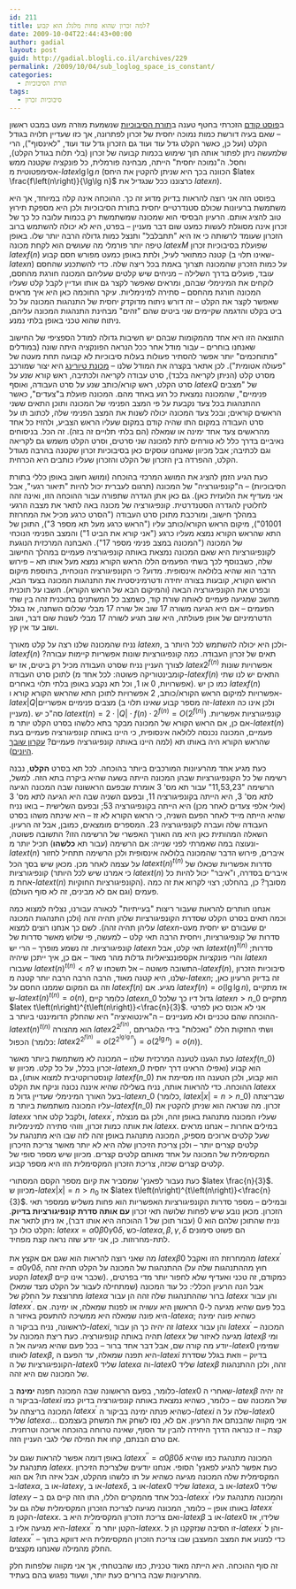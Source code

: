 ```yaml
---
id: 211
title: למה זכרון שהוא פחות מלגלג הוא קבוע?
date: 2009-10-04T22:44:43+00:00
author: gadial
layout: post
guid: http://gadial.blogli.co.il/archives/229
permalink: /2009/10/04/sub_loglog_space_is_constant/
categories:
  - תורת הסיבוכיות
tags:
  - סיבוכיות זכרון
---
```

ב[פוסט קודם](http://www.gadial.net/?p=204) הזכרתי בחטף טענה ב[תורת הסיבוכיות](http://he.wikipedia.org/wiki/%D7%A1%D7%99%D7%91%D7%95%D7%9B%D7%99%D7%95%D7%AA) שנשמעת מוזרה מעט במבט ראשון &#8211; שאם בעיה דורשת כמות נמוכה יחסית של זכרון לפתרונה, אך כזו שעדיין תלויה בגודל הקלט (ועל כן, כאשר הקלט גדל עוד ועוד גם הזכרון גדל עוד ועוד, "לאינסוף"), הרי שלמעשה ניתן לפתור אותה תוך שימוש בכמות קבועה של זכרון (בלי תלות בגודל הקלט), וחסל. ה"נמוכה יחסית" הייתה, מבחינה פורמלית, כל פונקציה שקטנה ממש אסימפטוטית מ-$latex \lg\lg n$ (הכוונה בכך היא שניתן להקטין את היחס $latex \frac{f\left(n\right)}{\lg\lg n}$ כרצוננו ככל שנגדיל את $latex n$).

בפוסט הזה אני רוצה להראות בדיוק מדוע זה כך. ההוכחה אינה קלה במיוחד, אך היא משתמשת ברעיונות שכולם סטנדרטיים יחסית בתורת הסיבוכיות ולכן היא מספקת תירוץ טוב להציג אותם. הרעיון הבסיסי הוא שמכונה שמשתמשת רק בכמות עלובה כל כך של זכרון אינה מסוגלת לעשות כמעט שום דבר מעניין &#8211; בפרט, היא לא יכולה להשתמש ברוב הזכרון שעומד לרשותה כי אז היא "תתבלבל" ותנצל כמות גדולה הרבה יותר שלו. באופן טיפה יותר פורמלי מה שעושים הוא לקחת מכונה $latex M$ שפועלת בסיבוכיות זכרון $latex f\left(n\right)$ קטנה כמתואר לעיל, ולתת באופן כמעט מפורש חסם קבוע (שאינו תלוי ב-$latex n$) על כמות הזכרון שהמכונה תצרוך באמת בכל ריצה שלה. כדי להשתכנע שהחסם עובד, פועלים בדרך השלילה &#8211; מניחים שיש קלטים שעליהם המכונה חורגת מהחסם, לוקחים את המינימלי שבהם, ומראים שאפשר לקצר גם אותו ועדיין לקבל קלט שעליו המכונה חורגת מהחסם &#8211; סתירה למינימליות. עיקר החוכמה כאן היא איך מראים שאפשר לקצר את הקלט &#8211; זה דורש ניתוח מדוקדק יחסית של התנהגות המכונה על כל ביט בקלט והדגמה שקיימים שני ביטים שהם "זהים" מבחינת התנהגות המכונה עליהם, ניתוח שהוא טכני באופן בלתי נמנע.

התוצאה הזו היא אחד מהמקומות שבהם יש חשיבות גדולה למודל הספציפי של החישוב שאנחנו בוחרים &#8211; עבור מודל אחר ככל הנראה הפונקציה היתה שונה (במודלים "מתוחכמים" יותר אפשר להסתיר פעולות בעלות סיבוכיות לא קבועה תחת מעטה של "פעולה אטומית"). לכן אתאר בקצרה את המודל שלנו &#8211; [מכונת טיורינג](http://he.wikipedia.org/wiki/%D7%9E%D7%9B%D7%95%D7%A0%D7%AA_%D7%98%D7%99%D7%95%D7%A8%D7%99%D7%A0%D7%92) היא יצור שמורכב מסרט קלט (הניתן לקריאה בלבד), סרט עבודה לקריאה ולכתיבה, ראש קורא שנע על סרט הקלט, ראש קורא/כותב שנע על סרט העבודה, ואוסף $latex Q$ של "מצבים פנימיים", שהמכונה נמצאת כל רגע באחד מהם. המכונה פועלת ב"צעדים", כאשר ההתנהגות בכל צעד נקבעת על פי המצב הפנימי של המכונה ותוכן התאים ששני הראשים קוראים; ובכל צעד המכונה יכולה לשנות את המצב הפנימי שלה, לכתוב תו על סרט העבודה במקום התו שהיה קודם במקום שעליו הראש הצביע, ולהזיז כל אחד מהראשים צעד אחד ימינה או שמאלה (הם בלתי תלויים זה בזה). זה הכל. בניסוחים נאיביים בדרך כלל לא טורחים לתת למכונה שני סרטים, וסרט הקלט משמש גם לקריאה וגם לכתיבה; אבל מכיוון שאנחנו עוסקים כאן בסיבוכיות זכרון שקטנה בהרבה מגודל הקלט, ההפרדה בין הזכרון של הקלט והזכרון שעליו כותבים היא הכרחית.

כעת הגיע הזמן להציג את המושג המרכזי בהוכחה (ומושג חשוב באופן כללי בתורת הסיבוכיות) &#8211; ה"קונפיגורציה" של המכונה (תרגום לעברית יכול להיות "תיאור רגעי", אבל אני מעדיף את הלועזית כאן). גם כאן אתן הגדרה שתפורה עבור ההוכחה הזו, ואינה זהה לחלוטין להגדרה הסטנדרטית. קונפיגורציה של מכונה באה לתאר את מצבה הרגעי במהלך חישוב, ומורכבת מתוכן סרט העבודה ("הסרט כרגע מכיל את המחרוזת 01001"), מיקום הראש הקורא/כותב עליו ("הראש כרגע מעל תא מספר 3"), התוכן של התא שהראש הקורא נמצא מעליו כרגע ("אני קורא את הביט 1") והמצב הפנימי הנוכחי של המכונה ("המכונה במצב פנימי מספר 17"). האבחנה המרכזית הנוגעת לקונפיגורציות היא שאם המכונה נמצאת באותה קונפיגורציה פעמיים במהלך החישוב שלה, כשבנוסף לכך בשתי הפעמים הללו הראש הקורא נמצא מעל אותו תא &#8211; פירוש הדבר הוא שהיא בלולאה אינסופית. מדוע? כי הקונפיגורציה הנוכחית, בתוספת מיקום הראש הקורא, קובעות בצורה יחידה ודטרמיניסטית את התנהגות המכונה בצעד הבא, ובפרט את הקונפיגורציה הבאה (והמיקום הבא של הראש הקורא). חשבו על תוכנית מחשב שמגיעה פעמיים לאותה שורת קוד, כשמצב כל המשתנים בתוכנית זהה בין שתי הפעמים &#8211; אם היא הגיעה משורה 17 שוב אל שורה 17 מבלי שכלום השתנה, אז בגלל הדטרמיניזם של אופן פעולתה, היא שוב תגיע לשורה 17 מבלי לשנות שום דבר, ושוב ושוב עד אין קץ.

נניח שהמכונה שלנו רצה על קלט מאורך $latex n$, ולכן היא יכולה להשתמש לכל היותר ב-$latex f\left(n\right)$ תאים של זכרון העבודה. כמה קונפיגורציות שונות אפשריות קיימות עבורה? לצורך העניין נניח שסרט העבודה מכיל רק ביטים, אז יש $latex 2^{f\left(n\right)}$ אפשרויות שונות לתוכן סרט העבודה (קומבינטוריקה פשוטה: לכל אחד מ-$latex f\left(n\right)$ התאים יש לנו שתי אפשרויות, 0 או 1, וכל תא נקבע באופן בלתי תלוי באחרים). כמו כן יש $latex f\left(n\right)$ אפשרויות למיקום הראש הקורא/כותב, 2 אפשרויות לתוכן התא שהראש הקורא קורא ו-$latex \left|Q\right|$מצבים פנימיים אפשריים (זה מספר קבוע שאינו תלוי ב-$latex n$ ולכן אינו כה מעניין). סה"כ יש $latex t\left(n\right)=2\cdot\left|Q\right|\cdot f\left(n\right)\cdot2^{f\left(n\right)}=O\left(2^{f\left(n\right)}\right)$ קונפיגורציות אפשריות. אם כן, אם הראש הקורא של המכונה מבקר בתא כלשהו בסרט הקלט יותר מ-$latex t\left(n\right)$ פעמיים, המכונה נכנסה ללולאה אינסופית, כי היינו באותה קונפיגורציה פעמיים בעת שהראש הקורא היה באותו תא (למה היינו באותה קונפיגורציה פעמיים? [עקרון שובך היונים](http://he.wikipedia.org/wiki/%D7%A2%D7%A7%D7%A8%D7%95%D7%9F_%D7%A9%D7%95%D7%91%D7%9A_%D7%94%D7%99%D7%95%D7%A0%D7%99%D7%9D)).

כעת מגיע אחד מהרעיונות המורכבים ביותר בהוכחה. לכל תא בסרט **הקלט**, נבנה רשימה של כל הקונפיגורציות שבהן המכונה הייתה בשעה שהיא ביקרה בתא הזה. למשל, הרשימה "11,53,23" עבור תא מס' 3 אומרת שבפעם הראשונה שבה המכונה הגיעה לתא מס' 3, היא הייתה בקונפיגורציה 11, ובפעם השניה שבה היא הגיעה לתא מס' 3 (אולי אלפי צעדים לאחר מכן) היא הייתה בקונפיגורציה 53; ובפעם השלישית &#8211; בואו נניח שהיא הייתה מייד לאחר הפעם השניה, כי הראש הקורא לא זז &#8211; היא שינתה משהו בסרט העבודה שלה ועברה לקונפיגורציה 23. המספרים מומצאים, כמובן, אבל זה הרעיון. השאלה המהותית כאן היא מה האורך האפשרי של הרשימה הזו? התשובה פשוטה, ונעוצה במה שאמרתי לפני שנייה: אם הרשימה (עבור תא **כלשהו**) תכיל יותר מ-$latex t\left(n\right)$ איברים, פירוש הדבר שהמכונה בלולאה אינסופית ולכן הרשימה תתחיל לחזור על עצמה לאחר מכן. מכאן שיש בסך הכל $latex t\left(n\right)^{t\left(n\right)}$ סדרות אפשריות שכאלו של קונפיגורציות (כי אמרנו שיש לכל היותר $latex t\left(n\right)$ איברים בסדרה, ו"איבר" יכול להיות כל אחת מ-$latex t\left(n\right)$ הקונפיגורציות החוקיות). מסובך? כן, בהחלט; רצוי לקרוא את זה כמה פעמים (וגם אם לא מבינים, זה לא סוף העולם).

אנחנו חותרים להראות שעבור ריצות "בעייתיות" לכאורה עבורנו, נצליח למצוא כמה וכמה תאים בסרט הקלט שסדרת הקונפיגורציות שלהן תהיה זהה (ולכן התנהגות המכונה עליהן תהיה זהה). לשם כך אנחנו רוצים למצוא $latex n$-ים שעבורם יש יחסית מעט סדרות של קונפיגורציות, ויחסית הרבה תאי קלט &#8211; למעשה, פי שלוש מאשר סדרות של קונפיגורציות. זה נשמע מופרך &#8211; הרי יש $latex n$ תאי קלט, אבל $latex t\left(n\right)^{t\left(n\right)}$ סדרות; והרי פונקציות אקספוננציאליות גדלות מהר מאוד &#8211; אם כן, איך ייתכן שיהיה $latex n$ שעבורו $latex t\left(n\right)^{t\left(n\right)}<n$? התשובה פשוטה &#8211; אל תשכחו ש-$latex f\left(n\right)$, סיבוכיות הזכרון שלנו, היא קטנה מאוד, הרבה הרבה הרבה יותר קטנה מ-$latex n$; זה בדיוק הרעיון כאן, וזה גם המקום שממנו החסם על $latex f\left(n\right)$ מגיע. אם $latex f\left(n\right)=o\left(\lg\lg n\right)$, אז מתקיים ש-$latex t\left(n\right)^{t\left(n\right)}=o\left(n\right)$, כלומר קיים $latex n\_{0}$ גדול דיו כך שלכל $latex n>n\_{0}$ מתקיים $latex t\left(n\right)^{t\left(n\right)}<\frac{n}{3}$. אני לא אכנס כאן לפרטי ההוכחה שהם טכניים ולא מעניינים &#8211; ה"אינטואיציה" היא שהחלק הדומיננטי ביותר ב-$latex t\left(n\right)^{t\left(n\right)}$ הוא מהצורה $latex 2^{2^{f\left(n\right)}}$, ושתי החזקות הללו "נאכלות" בידי הלוגריתם הכפול (כלומר: $latex 2^{2^{f\left(n\right)}}=o\left(2^{2^{\lg\lg n}}\right)=o\left(2^{\lg n}\right)=o\left(n\right)$).

כעת הגענו לטענה המרכזית שלנו &#8211; המכונה לא משתמשת ביותר מאשר $latex f\left(n\_{0}\right)$ זכרון בכלל, על כל קלט. מכיוון ש-$latex n\_{0}$ הוא קבוע (ואפילו הראינו דרך יחסית קונסטרוקטיבית למצוא אותו), גם $latex f\left(n\_{0}\right)$ הוא קבוע, ולכן הטענה הזו מסיימת את ההוכחה. כדי להראות אותה, נניח בשלילה שהיא איננה נכונה וניקח את הקלט $latex x$ בעל האורך המינימלי שעדיין גדול מ-$latex n\_{0}$ (כלומר, $latex \left|x\right|=n>n\_{0}$) שבריצתה עליו המכונה משתמשת ביותר מ-$latex f\left(n\_{0}\right)$ זכרון. מה שנראה הוא שניתן להקטין את $latex x$ ולקבל קלט אחר, $latex x^{\prime}$, שעליו המכונה מתנהגת באופן זהה, ולכן גם מנצלת את אותה כמות זכרון, וזוהי סתירה למינימליות $latex x$. במילים אחרות &#8211; אנחנו מראים שעל קלטים ארוכים מספיק, המכונה מתנהגת באופן זהה לזה שבו היא מתנהגת על קלטים קצרים יותר &#8211; ולכן צריכת הזיכרון שלה היא לא יותר מאשר צריכת הזיכרון המקסימלית של המכונה על אחד מאותם קלטים קצרים. מכיוון שיש מספר סופי של קלטים קצרים שכזה, צריכת הזכרון המקסימלית הזו היא מספר קבוע.

כעת נעבור לפאנץ' שמסביר את קיום מספר הקסם המסתורי $latex \frac{n}{3}$. מכיוון ש-$latex \left|x\right|=n>n_{0}$ אז $latex t\left(n\right)^{t\left(n\right)}<\frac{n}{3}$. ובמילים &#8211; מספר סדרות הקונפיגורציות האפשריות הוא פחות משליש ממספר תאי הזכרון. מכאן נובע שיש לפחות שלושה תאי זכרון **עם אותה סדרת קונפיגורציות בדיוק**. נניח שהתוכן שלהם הוא 0 (עבור תוכן של 1 ההוכחה היא אותו דבר), אז ניתן לתאר את הקלט כולו כך: $latex x=\alpha0\beta0\gamma0\delta$, כש-$latex \alpha,\beta,\gamma,\delta$ הם פשוט סימונים לתת-מחרוזות. כן, אני יודע שזה נראה קצת מפחיד.

מה שאני רוצה להראות הוא שגם אם אקצץ את $latex \beta0$ מהמחרוזת הזו ואקבל $latex x^{\prime}=\alpha0\gamma0\delta$, ההתנהגות של המכונה על הקלט תהיה זהה (חוץ מההתנהגות שלה על הקטע $latex \beta$ שכבר אינו קיים). כמקודם, זה טכני ואעדיף שלא לחפור יותר מדי בפרטים, אבל הנה הרעיון הכללי: כל עוד המכונה (שמתחילה לעבור על הקלט מצד שמאל) מתרוצצת על החלק של $latex \alpha$ ברור שההתנהגות שלה זהה הן עבור $latex x$ והן עבור $latex x^{\prime}$. בכל פעם שהיא מגיעה ל-0 הראשון היא עשויה או לפנות שמאלה, או ימינה. אם היא פונה שמאלה היא ממשיכה להתעסק באיזור ה-$latex \alpha$; כשהיא פונה ימינה לראשונה, נניח בביקור ה-$latex i$, זה יהיה כך הן עבור $latex x$ והן עבור $latex x^{\prime}$ &#8211; המכונה תהיה באותה קונפיגורציה. כעת ריצת המכונה על $latex x$ מגיעה לאיזור של $latex \beta$ ומי יודע מה קורה שם, אבל דבר אחד ברור &#8211; בכל פעם שהיא מגיעה אל ה-$latex 0$ שמימין לאותו $latex \beta$, היא תפנה שמאלה, עד הפעם ה-$latex i$ בדיוק &#8211; וזאת בגלל שסדרת הקונפיגורציות של ה-$latex 0$ שליד $latex \alpha$ וה-$latex 0$ שליד $latex \beta$ זהה, ולכן ההתנהגות של המכונה שם היא זהה.

כלומר, בפעם הראשונה שבה המכונה תפנה **ימינה** ב-$latex 0$ שאחרי ה-$latex \beta$ זה יהיה בביקור ה-$latex i$ של המכונה שם &#8211; כלומר, כשהיא נמצאת באותה קונפיגורציה בדיוק כמו המכונה בריצתה על $latex x^{\prime}$ כשהיא פנתה ימינה בביקור ה-$latex i$ שלה על ה-$latex 0$ שליד $latex \alpha$&#8230; אני מקווה שהבנתם את הרעיון. אם לא, נסו לשחק את המשחק בעצמכם קצת &#8211; זו כנראה הדרך היחידה להבין עד הסוף, שאינה טרוחה בהוכחה ארוכה וטרחנית. אם טרם הבנתם, קחו את המילה שלי לגבי העניין הזה.

באופן דומה אפשר להראות שגם על $latex x^{\prime\prime}=\alpha0\beta0\delta$ המכונה מתנהגת כמו שהיא מתנהגת על $latex x$. כעת אפשר להגיע לפאנץ' הסופי. אנחנו יודעים שלצריכת הזיכרון המקסימלית שלה המכונה מגיעה כשהיא על תו כלשהו מהקלט, אבל איזה תו? אם הוא ב-$latex \alpha$, או ב-$latex \gamma$, או ב-$latex \delta$, או ב-$latex 0$ שליד $latex \alpha$, או ב-$latex 0$ שליד $latex \gamma$ &#8211; בכל אחד מהמקרים הללו, התו הזה קיים גם ב-$latex x^{\prime}$ והמכונה מתנהגת עליו באותו אופן &#8211; כלומר, המכונה מגיעה לצריכת הזכרון המקסימלית שלה גם על $latex x^{\prime}$ הקטן מ-$latex x$. ואם צריכת הזכרון המקסימלית היא ב-$latex \beta$ או ב-$latex 0$ שלידו, אז היא מגיעה אליו ב-$latex x^{\prime\prime}$ הקטן יותר מ-$latex x$. זו הסיבה שנזקקנו הן ל-$latex x^{\prime}$ והן ל-$latex x^{\prime\prime}$ &#8211; כדי למנוע את המצב המעצבן שבו צריכת הזכרון המקסימלית היא דווקא בתוך החלק מהמילה שאנחנו מקצצים.

זה סוף ההוכחה. היא הייתה מאוד טכנית, כמו שהבטחתי, אך אני מקווה שלפחות חלק מהרעיונות שבה ברורים כעת יותר, ושעוד נפגוש בהם בעתיד.